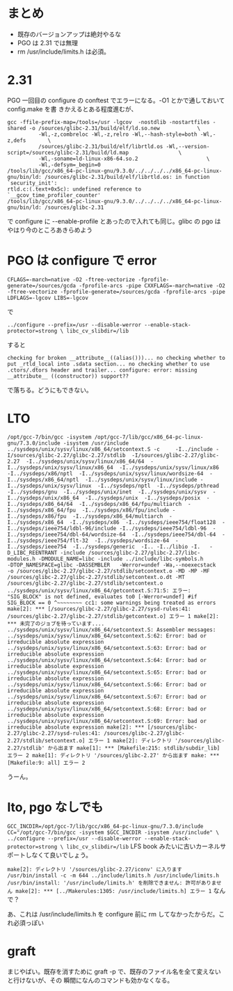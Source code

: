 # まとめ

- 既存のバージョンアップは絶対やるな
- PGO  は 2.31 では無理
- rm /usr/include/limits.h は必須。

# 2.31

PGO 一回目の configure の conftest でエラーになる。-O1 とかで通しておいて config.make を書
きかえるとある程度進むが、

```
gcc -ffile-prefix-map=/tools=/usr -lgcov  -nostdlib -nostartfiles -shared -o /sources/glibc-2.31/build/elf/ld.so.new            \
          -Wl,-z,combreloc -Wl,-z,relro -Wl,--hash-style=both -Wl,-z,defs       \
          /sources/glibc-2.31/build/elf/librtld.os -Wl,--version-script=/sources/glibc-2.31/build/ld.map                \
          -Wl,-soname=ld-linux-x86-64.so.2                      \
          -Wl,-defsym=_begin=0
/tools/lib/gcc/x86_64-pc-linux-gnu/9.3.0/../../../../x86_64-pc-linux-gnu/bin/ld: /sources/glibc-2.31/build/elf/librtld.os: in function `security_init':
rtld.c:(.text+0x5c): undefined reference to `__gcov_time_profiler_counter'
/tools/lib/gcc/x86_64-pc-linux-gnu/9.3.0/../../../../x86_64-pc-linux-gnu/bin/ld: /sources/glibc-2.31
```

で configure に --enable-profile とあったので入れても同じ。glibc の pgo はやはり今のところあきらめよう

# PGO は configure で error

``
CFLAGS=-march=native -O2 -ftree-vectorize -fprofile-generate=/sources/gcda -fprofile-arcs -pipe
CXXFLAGS=-march=native -O2 -ftree-vectorize -fprofile-generate=/sources/gcda -fprofile-arcs -pipe
LDFLAGS=-lgcov
LIBS=-lgcov
``

で

``
 ../configure --prefix=/usr --disable-werror --enable-stack-protector=strong \
   libc_cv_slibdir=/lib
``

すると

``
checking for broken __attribute__((alias()))... no
checking whether to put _rtld_local into .sdata section... no
checking whether to use .ctors/.dtors header and trailer... configure: error: missing __attribute__ ((constructor)) support??
``

で落ちる。どうにもできない。

# LTO

``
/opt/gcc-7/bin/gcc -isystem /opt/gcc-7/lib/gcc/x86_64-pc-linux-gnu/7.3.0/include -isystem /usr/include ../sysdeps/unix/sysv/linux/x86_64/setcontext.S -c     -I../include -I/sources/glibc-2.27/glibc-2.27/stdlib  -I/sources/glibc-2.27/glibc-2.27  -I../sysdeps/unix/sysv/linux/x86_64/64  -I../sysdeps/unix/sysv/linux/x86_64  -I../sysdeps/unix/sysv/linux/x86  -I../sysdeps/x86/nptl  -I../sysdeps/unix/sysv/linux/wordsize-64  -I../sysdeps/x86_64/nptl  -I../sysdeps/unix/sysv/linux/include -I../sysdeps/unix/sysv/linux  -I../sysdeps/nptl  -I../sysdeps/pthread  -I../sysdeps/gnu  -I../sysdeps/unix/inet  -I../sysdeps/unix/sysv  -I../sysdeps/unix/x86_64  -I../sysdeps/unix  -I../sysdeps/posix  -I../sysdeps/x86_64/64  -I../sysdeps/x86_64/fpu/multiarch  -I../sysdeps/x86_64/fpu  -I../sysdeps/x86/fpu/include -I../sysdeps/x86/fpu  -I../sysdeps/x86_64/multiarch  -I../sysdeps/x86_64  -I../sysdeps/x86  -I../sysdeps/ieee754/float128  -I../sysdeps/ieee754/ldbl-96/include -I../sysdeps/ieee754/ldbl-96  -I../sysdeps/ieee754/dbl-64/wordsize-64  -I../sysdeps/ieee754/dbl-64  -I../sysdeps/ieee754/flt-32  -I../sysdeps/wordsize-64  -I../sysdeps/ieee754  -I../sysdeps/generic  -I.. -I../libio -I.   -D_LIBC_REENTRANT -include /sources/glibc-2.27/glibc-2.27/libc-modules.h -DMODULE_NAME=libc -include ../include/libc-symbols.h       -DTOP_NAMESPACE=glibc -DASSEMBLER   -Werror=undef -Wa,--noexecstack   -o /sources/glibc-2.27/glibc-2.27/stdlib/setcontext.o -MD -MP -MF /sources/glibc-2.27/glibc-2.27/stdlib/setcontext.o.dt -MT /sources/glibc-2.27/glibc-2.27/stdlib/setcontext.o
../sysdeps/unix/sysv/linux/x86_64/getcontext.S:71:5: エラー: "SIG_BLOCK" is not defined, evaluates to0 [-Werror=undef]
 #if SIG_BLOCK == 0
     ^~~~~~~~~
cc1: some warnings being treated as errors
make[2]: *** [/sources/glibc-2.27/glibc-2.27/sysd-rules:41: /sources/glibc-2.27/glibc-2.27/stdlib/getcontext.o] エラー 1
make[2]: *** 未完了のジョブを待っています....
../sysdeps/unix/sysv/linux/x86_64/setcontext.S: Assembler messages:
../sysdeps/unix/sysv/linux/x86_64/setcontext.S:62: Error: bad or irreducible absolute expression
../sysdeps/unix/sysv/linux/x86_64/setcontext.S:63: Error: bad or irreducible absolute expression
../sysdeps/unix/sysv/linux/x86_64/setcontext.S:64: Error: bad or irreducible absolute expression
../sysdeps/unix/sysv/linux/x86_64/setcontext.S:65: Error: bad or irreducible absolute expression
../sysdeps/unix/sysv/linux/x86_64/setcontext.S:66: Error: bad or irreducible absolute expression
../sysdeps/unix/sysv/linux/x86_64/setcontext.S:67: Error: bad or irreducible absolute expression
../sysdeps/unix/sysv/linux/x86_64/setcontext.S:68: Error: bad or irreducible absolute expression
../sysdeps/unix/sysv/linux/x86_64/setcontext.S:69: Error: bad or irreducible absolute expression
make[2]: *** [/sources/glibc-2.27/glibc-2.27/sysd-rules:41: /sources/glibc-2.27/glibc-2.27/stdlib/setcontext.o] エラー 1
make[2]: ディレクトリ '/sources/glibc-2.27/stdlib' から出ます
make[1]: *** [Makefile:215: stdlib/subdir_lib] エラー 2
make[1]: ディレクトリ '/sources/glibc-2.27' から出ます
make: *** [Makefile:9: all] エラー 2
``

うーん。

# lto, pgo なしでも

``
GCC_INCDIR=/opt/gcc-7/lib/gcc/x86_64-pc-linux-gnu/7.3.0/include
CC="/opt/gcc-7/bin/gcc -isystem $GCC_INCDIR -isystem /usr/include" \
../configure --prefix=/usr --disable-werror --enable-stack-protector=strong \
  libc_cv_slibdir=/lib
``
LFS book みたいに古いカーネルサポートしなくて良いでしょう。

``
make[2]: ディレクトリ '/sources/glibc-2.27/iconv' に入ります
/usr/bin/install -c -m 644 ../include/limits.h /usr/include/limits.h
/usr/bin/install: '/usr/include/limits.h' を削除できません: 許可がありません
make[2]: *** [../Makerules:1305: /usr/include/limits.h] エラー 1
``
なんで？

あ、これは /usr/include/limits.h を configure 前に rm してなかったからだ。これ必須っぽい

# graft
まじやばい。既存を消すために graft -p で、既存のファイル名を全て変えないと行けないが、その
瞬間になんのコマンドも効かなくなる。

<!-- vim: set tw=90 filetype=markdown : -->

